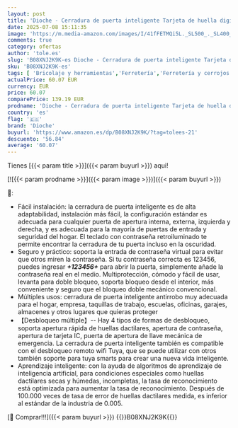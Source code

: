 ```yaml
---
layout: post
title: 'Dioche - Cerradura de puerta inteligente Tarjeta de huella digital Llaves de contraseña Desbloqueo Seguridad impermeable Cerradura antirrobo Manija electrónica Wifi con panel táctil retroiluminado para Tuya'
date: 2025-07-08 15:11:35
image: 'https://m.media-amazon.com/images/I/41fFETMQi5L._SL500_._SL400_.jpg'
comments: true
category: ofertas
author: 'tole.es'
slug: 'B08XNJ2K9K-es Dioche - Cerradura de puerta inteligente Tarjeta de huella...'
sku: 'B08XNJ2K9K-es'
tags: [ 'Bricolaje y herramientas','Ferretería','Ferretería y cerrojos para puertas','Pestillos para puertas','dioche','tuya','🇪🇸', ]
actualPrice: 60.07 EUR
currency: EUR
price: 60.07
comparePrice: 139.19 EUR
prodname: 'Dioche - Cerradura de puerta inteligente Tarjeta de huella digital Llaves de contraseña Desbloqueo Seguridad impermeable Cerradura antirrobo Manija electrónica Wifi con panel táctil retroiluminado para Tuya'
country: 'es'
flag: '🇪🇸'
brand: 'Dioche'
buyurl: 'https://www.amazon.es/dp/B08XNJ2K9K/?tag=tolees-21'
descuento: '56.84'
average: '60.07'
---
```


Tienes [{{< param title >}}]({{< param buyurl >}}) aqui!

[![{{< param prodname >}}]({{< param image >}})]({{< param buyurl >}})

🔎:

- Fácil instalación: la cerradura de puerta inteligente es de alta adaptabilidad, instalación más fácil, la configuración estándar es adecuada para cualquier puerta de apertura interna, externa, izquierda y derecha, y es adecuada para la mayoría de puertas de entrada y seguridad del hogar. El teclado con contraseña retroiluminado te permite encontrar la cerradura de tu puerta incluso en la oscuridad.
- Seguro y práctico: soporta la entrada de contraseña virtual para evitar que otros miren la contraseña. Si tu contraseña correcta es 123456, puedes ingresar ***+123456+*** para abrir la puerta, simplemente añade la contraseña real en el medio. Multiprotección, cómodo y fácil de usar, levanta para doble bloqueo, soporta bloqueo desde el interior, más conveniente y seguro que el bloqueo doble mecánico convencional.
- Múltiples usos: cerradura de puerta inteligente antirrobo muy adecuada para el hogar, empresa, taquillas de trabajo, escuelas, oficinas, garajes, almacenes y otros lugares que quieras proteger
- 【Desbloqueo múltiple】-- Hay 4 tipos de formas de desbloqueo, soporta apertura rápida de huellas dactilares, apertura de contraseña, apertura de tarjeta IC, puerta de apertura de llave mecánica de emergencia. La cerradura de puerta inteligente también es compatible con el desbloqueo remoto wifi Tuya, que se puede utilizar con otros también soporte para tuya smarts para crear una nueva vida inteligente.
- Aprendizaje inteligente: con la ayuda de algoritmos de aprendizaje de inteligencia artificial, para condiciones especiales como huellas dactilares secas y húmedas, incompletas, la tasa de reconocimiento está optimizada para aumentar la tasa de reconocimiento. Después de 100.000 veces de tasa de error de huellas dactilares medida, es inferior al estándar de la industria de 0.005.

[🛒 Comprar!!!]({{< param buyurl >}})
{{<world>}}B08XNJ2K9K{{</world>}}
